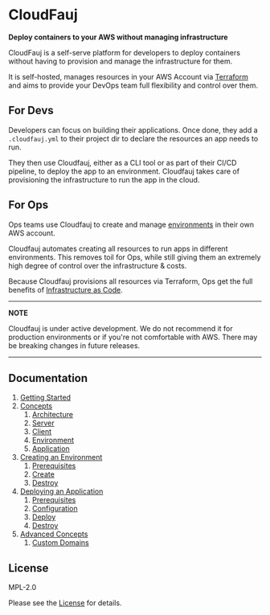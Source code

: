 # CloudFauj
**Deploy containers to your AWS without managing infrastructure**

CloudFauj is a self-serve platform for developers to deploy containers without having to provision and manage the infrastructure for them.

It is self-hosted, manages resources in your AWS Account via [Terraform](https://www.terraform.io/) and aims to provide your DevOps team full flexibility and control over them.

## For Devs
Developers can focus on building their applications. Once done, they add a `.cloudfauj.yml` to their project dir to declare the resources an app needs to run.

They then use Cloudfauj, either as a CLI tool or as part of their CI/CD pipeline, to deploy the app to an environment. Cloudfauj takes care of provisioning the infrastructure to run the app in the cloud. 

## For Ops
Ops teams use Cloudfauj to create and manage [environments](./docs/concepts.md#environment) in their own AWS account.

Cloudfauj automates creating all resources to run apps in different environments. This removes toil for Ops, while still giving them an extremely high degree of control over the infrastructure & costs.

Because Cloudfauj provisions all resources via Terraform, Ops get the full benefits of [Infrastructure as Code](https://en.wikipedia.org/wiki/Infrastructure_as_code).

---
**NOTE**

Cloudfauj is under active development. We do not recommend it for production environments or if you're not comfortable with AWS. There may be breaking changes in future releases.

---

## Documentation
1. [Getting Started](./docs/getting-started.md)
2. [Concepts](./docs/concepts.md)
    1. [Architecture](./docs/concepts.md#architecture)
    2. [Server](./docs/concepts.md#server)
    3. [Client](./docs/concepts.md#client)
    4. [Environment](./docs/concepts.md#environment)
    5. [Application](./docs/concepts.md#application)
3. [Creating an Environment](./docs/create-env.md)
    1. [Prerequisites](./docs/create-env.md#prerequisites)
    2. [Create](./docs/create-env.md#create)
    3. [Destroy](./docs/create-env.md#destroy)
4. [Deploying an Application](./docs/deploy-app.md)
    1. [Prerequisites](./docs/deploy-app.md#prerequisites)
    2. [Configuration](./docs/deploy-app.md#configuration)
    3. [Deploy](./docs/deploy-app.md#deploy)
    4. [Destroy](./docs/deploy-app.md#destroy)
5. [Advanced Concepts](./docs/advanced-concepts.md)
    1. [Custom Domains](./docs/advanced-concepts.md#custom-domains)

## License
MPL-2.0

Please see the [License](./LICENSE) for details.
